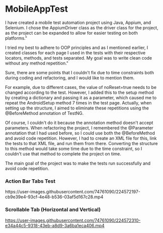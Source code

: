 # MobileAppTest


<p> I have created a mobile test automation project using Java, Appium, and Selenium. I chose the AppiumDriver class as the driver class for the project, as the project can be expanded to allow for easier testing on both platforms."</p>
<p>I tried my best to adhere to OOP principles and as I mentioned earlier, I created classes for each page I used in the tests with their respective locators, methods, and tests separated. My goal was to write clean code without any method repetition."</p>
<p>Sure, there are some points that I couldn't fix due to time constraints both during coding and refactoring, and I would like to mention them. </p>
<p> For example, due to different cases, the value of noReset=true needs to be changed according to the test. However, I added this to the setup method by creating a dictionary and passing it as a parameter, which caused me to repeat the AndroidSetup method 7 times in the test page. Actually, when setting up the structure, I aimed to eliminate these repetitions using the @BeforeMethod annotation of TestNG.</p>
<p> Of course, I couldn't do it because the annotation method doesn't accept parameters. When refactoring the project, I remembered the @Parameter annotation that I had used before, so I could use both the @BeforeMethod and avoid code repetition. However, I had to create an XML file for this, link the tests to that XML file, and run them from there. Converting the structure to this method would take some time due to the time constraint, so I couldn't use that method to complete the project on time.</p>
<p> The main goal of the project was to make the tests run successfully and avoid code repetition.</p>

<h3>Action Bar Tabs Test </h3>
https://user-images.githubusercontent.com/74761090/224572197-cb9e39e4-93cf-4e48-b536-03af5d167c28.mp4

<h3>Scrollable Tab (Horizontal and Vertical)</h3>

https://user-images.githubusercontent.com/74761090/224572310-e34a44c5-9318-43eb-a8d9-3a6ba1eca406.mp4

